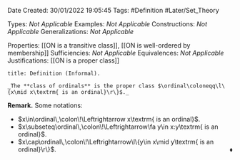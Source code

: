 <div class="topSpace"></div>

Date Created: 30/01/2022 19:05:45
Tags: #Definition #Later/Set_Theory

Types: _Not Applicable_
Examples: _Not Applicable_
Constructions: _Not Applicable_
Generalizations: _Not Applicable_

Properties: [[ON is a transitive class]], [[ON is well-ordered by membership]]
Sufficiencies: _Not Applicable_
Equivalences: _Not Applicable_
Justifications: [[ON is a proper class]]

``` ad-Definition
title: Definition (Informal).

_The **class of ordinals** is the proper class $\ordinal\coloneqq\l\{x\mid x\textrm{ is an ordinal}\r\}$._

```

**Remark.** Some notations:
* $x\in\ordinal\,\colon\!\Leftrightarrow x\textrm{ is an ordinal}$.
* $x\subseteq\ordinal\,\colon\!\Leftrightarrow\fa y\in x:y\textrm{ is an ordinal}$.
* $x\cap\ordinal\,\colon\!\Leftrightarrow\l\{y\in x\mid y\textrm{ is an ordinal}\r\}$.<span style="float:right;">$\blacklozenge$</span>
